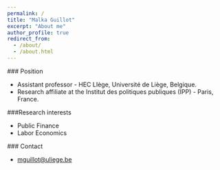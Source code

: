 ```yaml
---
permalink: /
title: "Malka Guillot"
excerpt: "About me"
author_profile: true
redirect_from:
  - /about/
  - /about.html
---
```


### Position

- Assistant professor - HEC LIège, Université de Liège, Belgique.
- Research affiliate at the Institut des politiques publiques (IPP) - Paris, France.

###Research interests
- Public Finance
- Labor Economics

### Contact

- mguillot@uliege.be
